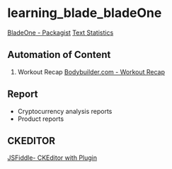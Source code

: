 # learning_blade_bladeOne

[BladeOne - Packagist](https://packagist.org/packages/eftec/bladeone) 
[Text Statistics](https://github.com/DaveChild/Text-Statistics)

## Automation of Content

1. Workout Recap
[Bodybuilder.com - Workout Recap](https://webcache.googleusercontent.com/search?q=cache:mwSivjdxPDoJ:https://automatedinsights.com/customer-stories/bodybuilding/+&cd=1&hl=en&ct=clnk&gl=at)


## Report

* Cryptocurrency analysis reports
* Product reports


## CKEDITOR

[JSFiddle- CKEditor with Plugin](https://codepen.io/anon/pen/ZjaxxZ?editors=1010)
